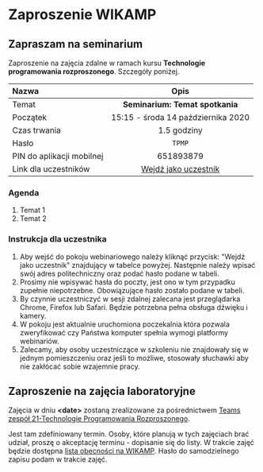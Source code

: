 # Zaproszenie WIKAMP

## Zapraszam na seminarium

Zaproszenie na zajęcia zdalne w ramach kursu **Technologie programowania rozproszonego**. Szczegóły poniżej.

| Nazwa                     |                                    Opis                                     |
| :------------------------ | :-------------------------------------------------------------------------: |
| Temat                     |                             **Seminarium: Temat spotkania**                             |
| Początek                  |                     15:15 - środa 14 października 2020                      |
| Czas trwania              |                                   1.5 godziny                                    |
| Hasło                     |                                     `TPMP`                                     |
| PIN do aplikacji mobilnej |                                  651893879                                  |
| Link dla uczestników      | [Wejdź jako uczestnik](https://web3-celpl.clickmeeting.com/webinary3-21504) |

### Agenda

1. Temat 1
1. Temat 2

### Instrukcja dla uczestnika

1. Aby wejść do pokoju webinariowego należy kliknąć przycisk: "Wejdź jako uczestnik" znajdujący w tabelce powyżej. Następnie należy wpisać swój adres politechniczny oraz podać hasło podane w tabeli.
1. Prosimy nie wpisywać hasła do poczty, jest ono w tym przypadku zupełnie niepotrzebne. Obowiązujące hasło zostało podane w tabeli.
1. By czynnie uczestniczyć w sesji zdalnej zalecana jest przeglądarka Chrome, Firefox lub Safari. Będzie potrzebna pełna obsługa dźwięku i kamery.
1. W pokoju jest aktualnie uruchomiona poczekalnia która pozwala zweryfikować czy Państwa komputer spełnia wymogi platformy webinariów.
1. Zalecamy, aby osoby uczestniczące w szkoleniu nie znajdowały się w jednym pomieszczeniu oraz jeśli to możliwe, stosowały słuchawki aby nie zakłócać sobie wzajemnie pracy.

## Zaproszenie na zajęcia laboratoryjne

Zajęcia w dniu **\<date\>** zostaną zrealizowane za pośrednictwem [Teams zespół 21-Technologie Programowania Rozproszonego](https://teams.microsoft.com/l/team/19%3a756b8bc45643438b926e464ee1610547%40thread.tacv2/conversations?groupId=9a230ac5-833f-4492-bf31-9f92acad09a1&amp;tenantId=67ea5955-9b5c-4693-a8f9-960f2a3b49bb).

Jest tam zdefiniowany termin. Osoby, które planują w tych zajęciach brać udział, proszę o akceptację terminu - dopisanie się do listy. W trakcie zajęć będzie dostępna [lista obecności na WIKAMP](https://ftims.edu.p.lodz.pl/mod/attendance/manage.php?id=26384). Hasło do samodzielnego zapisu podam w trakcie zajęć.
